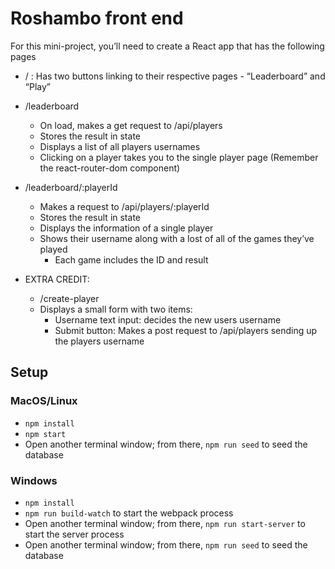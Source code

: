 # Roshambo front end

For this mini-project, you’ll need to create a React app that has the following pages
- / : Has two buttons linking to their respective pages - “Leaderboard” and “Play”
- /leaderboard
  - On load, makes a get request to /api/players
  - Stores the result in state
  - Displays a list of all players usernames
  - Clicking on a player takes you to the single player page (Remember the react-router-dom <Link /> component)
- /leaderboard/:playerId
  - Makes a request to /api/players/:playerId
  - Stores the result in state
  - Displays the information of a single player
  - Shows their username along with a lost of all of the games they’ve played
    - Each game includes the ID and result

- EXTRA CREDIT:
  - /create-player
  - Displays a small form with two items:
    - Username text input: decides the new users  username
    - Submit button: Makes a post request to /api/players sending up the players username

## Setup

### MacOS/Linux

* `npm install`
* `npm start`
* Open another terminal window; from there, `npm run seed` to seed the database

### Windows

* `npm install`
* `npm run build-watch` to start the webpack process
* Open another terminal window; from there, `npm run start-server` to start the server process
* Open another terminal window; from there, `npm run seed` to seed the database
